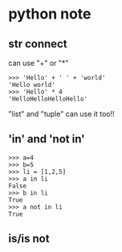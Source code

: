 # python note

## str connect
can use "+" or "*"
```
>>> 'Hello' + ' ' + 'world'
'Hello world'
>>> 'Hello' * 4
'HelloHelloHelloHello'

```
"list" and "tuple" can use it too!!

## 'in' and 'not in'
```
>>> a=4
>>> b=5
>>> li = [1,2,5]
>>> a in li 
False
>>> b in li
True
>>> a not in li
True
```
## is/is not
